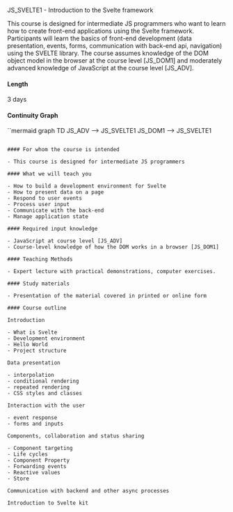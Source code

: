 JS_SVELTE1 - Introduction to the Svelte framework

This course is designed for intermediate JS programmers who want to learn how to create front-end applications using the Svelte framework. Participants will learn the basics of front-end development (data presentation, events, forms, communication with back-end api, navigation) using the SVELTE library. The course assumes knowledge of the DOM object model in the browser at the course level [JS_DOM1] and moderately advanced knowledge of JavaScript at the course level [JS_ADV].

#### Length

3 days

#### Continuity Graph

``mermaid
graph TD
    JS_ADV --> JS_SVELTE1
    JS_DOM1 --> JS_SVELTE1
```

#### For whom the course is intended

- This course is designed for intermediate JS programmers

#### What we will teach you

- How to build a development environment for Svelte
- How to present data on a page
- Respond to user events
- Process user input
- Communicate with the back-end
- Manage application state

#### Required input knowledge

- JavaScript at course level [JS_ADV]
- Course-level knowledge of how the DOM works in a browser [JS_DOM1]

#### Teaching Methods

- Expert lecture with practical demonstrations, computer exercises.

#### Study materials

- Presentation of the material covered in printed or online form

#### Course outline

Introduction

- What is Svelte
- Development environment
- Hello World
- Project structure

Data presentation

- interpolation
- conditional rendering
- repeated rendering
- CSS styles and classes

Interaction with the user

- event response
- forms and inputs

Components, collaboration and status sharing

- Component targeting
- Life cycles
- Component Property
- Forwarding events
- Reactive values
- Store

Communication with backend and other async processes

Introduction to Svelte kit
